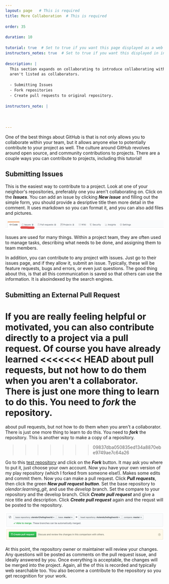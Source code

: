 ```yaml
---
layout: page   # This is required
title: More Collaboration  # This is required

order: 35

duration: 10

tutorial: true  # Set to true if you want this page displayed as a web page
instructors_notes: true  # Set to true if you want this displayed in instructors notes

description: |
  This section expands on collaborating to introduce collaborating with people even if they
  aren't listed as collaborators.
  
  - Submitting Issues
  - Fork repositories
  - Create pull requests to original repository.

instructors_note: |



---
```


One of the best things about GitHub is that is not only allows you to collaborate within your team, but it allows anyone else
to potentially contribute to your project as well. The culture around GitHub revolves around open source, and community 
contributions to projects. There are a couple ways you can contribute to projects, including this tutorial!

## Submitting Issues

This is the easiest way to contribute to a project. Look at one of your neighbor's repositories, preferably one you aren't collaborating on.
Click on the **_Issues_**. You can add an issue by clicking **_New issue_** and filling out the simple form, you should provide a desriptive title
then more detail in the comment. It uses markdown so you can format it, and you can also add files and pictures.

<img src="/assets/img/more_collaboration/issues_tab.png" alt="Issues tab shown on tab bar." width="900">

Issues are used for many things. Within a project team, they are often used to manage tasks, describing what needs to be done, and assigning them 
to team members. 

In addition, you can contribute to any project with issues. Just go to their issues page, and if they allow it, submit an issue. Typically,
these will be feature requests, bugs and errors, or even just questions. The good thing about this, is that all this communication is saved so that others can use the information. It
is alsoindexed by the search engines.

## Submitting an External Pull Request

If you are really feeling helpful or motivated, you can also contribute directly to a project via a pull request. Of course you have already learned 
<<<<<<< HEAD
about pull requests, but not how to do them when you aren't a collaborator. There is just one more thing to learn to do this. You need to **_fork_** the repository.
=======
about pull requests, but not how to do them when you aren't a collaborator. There is just one more thing to learn to do this. You need to **_fork_** the repository. 
This is another way to make a copy of a repository. 
>>>>>>> 09837dba050835ed134a8870ebe9749ae7c64a26

Go to this [test repository](https://github.com/olendorf/hellogitworld.git) and click on the **_Fork_** button. It may ask you where to put it, 
just choose your own account. Now you have your own version of my play repository (which I forked from someone else!). Makes some edits and commit them. 
Now you can make a pull request. Click **_Pull requests_**, then click the green **_New pull request button_**. Set the base repository to *olendor:learning_git*, and 
use the *develop* branch. Set the compare to your repository and the develop branch. Click **_Create pull request_** and give a nice title and description. Click  **_Create pull request_** again 
and the requst will be posted to the repository. 

<img src="/assets/img/more_collaboration/pull_fork.png" alt="Screen shot for creating a pull request to an external repo." width="900" />

At this point, the repository owner or maintainer will review your changes. Any questions will be posted as comments on the pull request issue, and ideally answered by you. Once everything is
acceptable, the changes will be merged into the project. Again, all the of this is recorded and typically web searchable too. You also become a contribute to the repository so you get
recognition for your work.

